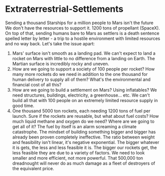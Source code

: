 # Extraterrestrial-Settlements
Sending a thousand Starships for a million people to Mars isn't the future
We don't have the resources to support it. 1200 tons of propellant (SpaceX). On top of that, sending humans bare to Mars as settlers is a death sentence spelled letter by letter - a trip to a hostile environment with limited resources and no way back. Let's take the issue apart:
1. Mars' surface isn't smooth as a landing pad. We can't expect to land a rocket on Mars with little to no difference from a landing on Earth. The Martian surface is incredibly rocky and uneven.
2. How are we going to support a society of 100 people per rocket? How many more rockets do we need in addition to the one thousand for human delivery to supply all of them? What's the environmental and financial cost of all this?
3. How are we going to build a settlement on Mars? Using inflatables? We need structures, buildings, electricity, a greenhouse... etc. We can't build all that with 100 people on an extremely limited resource supply in good time. 
4. One thousand 5000 ton rockets, each needing 1200 tons of fuel per launch. Sure if the rockets are reusable, but what about fuel costs? How much liquid methane and oxygen do we need? Where are we going to get all of it? The fuel by itself is an alarm screaming a climate catastrophe.
The mindset of building something bigger and bigger has already been proven completely ineffective. The ratio between weight and feasibility isn't linear, it's negative exponential. The bigger whatever it is gets, the less and less feasible it is. The bigger our rockets get, the less feasible they are due to a variety of factors. We need to look smaller and more efficient, not more powerful. That 500,000 ton dreadnought will never do as much damage as a fleet of destroyers of the equivalent price. 
